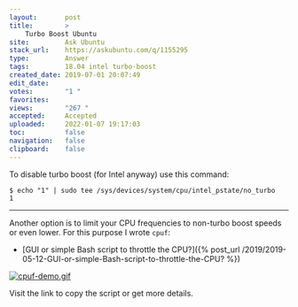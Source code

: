 ```yaml
---
layout:       post
title:        >
    Turbo Boost Ubuntu
site:         Ask Ubuntu
stack_url:    https://askubuntu.com/q/1155295
type:         Answer
tags:         18.04 intel turbo-boost
created_date: 2019-07-01 20:07:49
edit_date:    
votes:        "1 "
favorites:    
views:        "267 "
accepted:     Accepted
uploaded:     2022-01-07 19:17:03
toc:          false
navigation:   false
clipboard:    false
---
```


To disable turbo boost (for Intel anyway) use this command:

<!--Language-all: lang-bash -->

``` 
$ echo "1" | sudo tee /sys/devices/system/cpu/intel_pstate/no_turbo
1

```


----------


Another option is to limit your CPU frequencies to non-turbo boost speeds or even lower. For this purpose I wrote `cpuf`:


- [GUI or simple Bash script to throttle the CPU?]({% post_url /2019/2019-05-12-GUI-or-simple-Bash-script-to-throttle-the-CPU? %})

[![cpuf-demo.gif][1]][1]

Visit the link to copy the script or get more details.

  [1]: https://i.stack.imgur.com/2lHSD.gif

